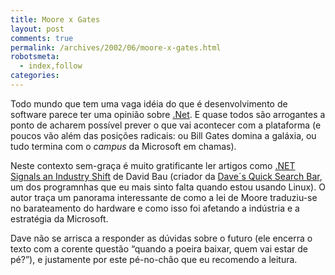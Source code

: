 ```yaml
---
title: Moore x Gates
layout: post
comments: true
permalink: /archives/2002/06/moore-x-gates.html
robotsmeta:
  - index,follow
categories:
---
```

Todo mundo que tem uma vaga idéia do que é desenvolvimento de software parece ter uma opinião sobre <a href="http://www.microsoft.com/net/" >.Net</a>. E quase todos são arrogantes a ponto de acharem possível prever o que vai acontecer com a plataforma (e poucos vão além das posições radicais: ou Bill Gates domina a galáxia, ou tudo termina com o *campus* da Microsoft em chamas).

Neste contexto sem-graça é muito gratificante ler artigos como [.NET Signals an Industry Shift][1] de David Bau (criador da [Dave´s Quick Search Bar][2], um dos programnhas que eu mais sinto falta quando estou usando Linux). O autor traça um panorama interessante de como a lei de Moore traduziu-se no barateamento do hardware e como isso foi afetando a indústria e a estratégia da Microsoft.

Dave não se arrisca a responder as dúvidas sobre o futuro (ele encerra o texto com a corente questão &#8220;quando a poeira baixar, quem vai estar de pé?&#8221;), e justamente por este pé-no-chão que eu recomendo a leitura.

 [1]: http://davidbau.com/old/dabbler/stories/storyReader$88
 [2]: http://dqsd.net/